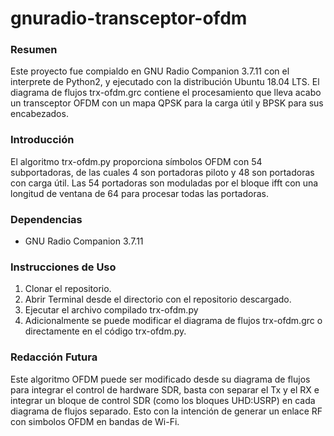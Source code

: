 # gnuradio-transceptor-ofdm

### Resumen
Este proyecto fue compialdo en GNU Radio Companion 3.7.11 con el interprete de Python2, y ejecutado con la distribución Ubuntu 18.04 LTS.
El diagrama de flujos trx-ofdm.grc contiene el procesamiento que lleva acabo un transceptor OFDM con un mapa QPSK para la carga útil y BPSK para sus encabezados.

### Introducción
El algoritmo trx-ofdm.py proporciona símbolos OFDM con 54 subportadoras, de las cuales 4 son portadoras piloto y 48 son portadoras con carga útil. Las 54 portadoras son moduladas por el bloque ifft con una longitud de ventana de 64 para procesar todas las portadoras.

### Dependencias
- GNU Radio Companion 3.7.11

### Instrucciones de Uso
1. Clonar el repositorio.
2. Abrir Terminal desde el directorio con el repositorio descargado.
3. Ejecutar el archivo compilado trx-ofdm.py
4. Adicionalmente se puede modificar el diagrama de flujos trx-ofdm.grc o directamente en el código trx-ofdm.py.

### Redacción Futura
Este algoritmo OFDM puede ser modificado desde su diagrama de flujos para integrar el control de hardware SDR, basta con separar el Tx y el RX e integrar un bloque de control SDR (como los bloques UHD:USRP) en cada diagrama de flujos separado. Esto con la intención de generar un enlace RF con simbolos OFDM  en bandas de Wi-Fi.
